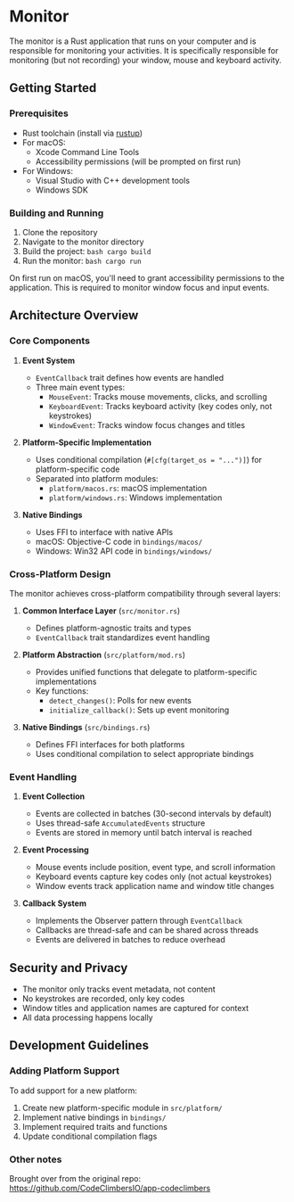 # Monitor

The monitor is a Rust application that runs on your computer and is responsible for monitoring your activities. It is specifically responsible for monitoring (but not recording) your window, mouse and keyboard activity.


## Getting Started

### Prerequisites

- Rust toolchain (install via [rustup](https://rustup.rs/))
- For macOS:
  - Xcode Command Line Tools
  - Accessibility permissions (will be prompted on first run)
- For Windows:
  - Visual Studio with C++ development tools
  - Windows SDK

### Building and Running

1. Clone the repository
2. Navigate to the monitor directory
3. Build the project:   ```bash
   cargo build   ```
4. Run the monitor:   ```bash
   cargo run   ```

On first run on macOS, you'll need to grant accessibility permissions to the application. This is required to monitor window focus and input events.

## Architecture Overview

### Core Components

1. **Event System**
   - `EventCallback` trait defines how events are handled
   - Three main event types:
     - `MouseEvent`: Tracks mouse movements, clicks, and scrolling
     - `KeyboardEvent`: Tracks keyboard activity (key codes only, not keystrokes)
     - `WindowEvent`: Tracks window focus changes and titles

2. **Platform-Specific Implementation**
   - Uses conditional compilation (`#[cfg(target_os = "...")]`) for platform-specific code
   - Separated into platform modules:
     - `platform/macos.rs`: macOS implementation
     - `platform/windows.rs`: Windows implementation

3. **Native Bindings**
   - Uses FFI to interface with native APIs
   - macOS: Objective-C code in `bindings/macos/`
   - Windows: Win32 API code in `bindings/windows/`

### Cross-Platform Design

The monitor achieves cross-platform compatibility through several layers:

1. **Common Interface Layer** (`src/monitor.rs`)
   - Defines platform-agnostic traits and types
   - `EventCallback` trait standardizes event handling

2. **Platform Abstraction** (`src/platform/mod.rs`)
   - Provides unified functions that delegate to platform-specific implementations
   - Key functions:
     - `detect_changes()`: Polls for new events
     - `initialize_callback()`: Sets up event monitoring

3. **Native Bindings** (`src/bindings.rs`)
   - Defines FFI interfaces for both platforms
   - Uses conditional compilation to select appropriate bindings

### Event Handling

1. **Event Collection**
   - Events are collected in batches (30-second intervals by default)
   - Uses thread-safe `AccumulatedEvents` structure
   - Events are stored in memory until batch interval is reached

2. **Event Processing**
   - Mouse events include position, event type, and scroll information
   - Keyboard events capture key codes only (not actual keystrokes)
   - Window events track application name and window title changes

3. **Callback System**
   - Implements the Observer pattern through `EventCallback`
   - Callbacks are thread-safe and can be shared across threads
   - Events are delivered in batches to reduce overhead

## Security and Privacy

- The monitor only tracks event metadata, not content
- No keystrokes are recorded, only key codes
- Window titles and application names are captured for context
- All data processing happens locally

## Development Guidelines

### Adding Platform Support

To add support for a new platform:

1. Create new platform-specific module in `src/platform/`
2. Implement native bindings in `bindings/`
3. Implement required traits and functions
4. Update conditional compilation flags


### Other notes
Brought over from the original repo: https://github.com/CodeClimbersIO/app-codeclimbers